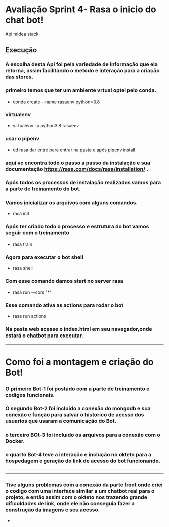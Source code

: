 # Avaliação Sprint 4- Rasa o inicio do chat bot!

Api midea stack

## Execução

### A escolha desta Api foi pela variedade de informação que ela retorna, assim facilitando o metodo e interação para a criação das stores.

### primeiro temos que ter um ambiente vrtual optei pelo conda.

- conda create --name rasaenv python=3.8

### virtualenv

- virtualenv -p python3.8 rasaenv

### usar o pipenv

- cd rasa dar entre para entrar na pasta e após pipenv install

### aqui vc encontra todo o passo a passo da instalação e sua documentação https://rasa.com/docs/rasa/installation/ .

### Após todos os processos de instalação realizados vamos para a parte de treinamento do bot.

### Vamos inicializar os arquivos com alguns comandos.

- rasa init

### Após ter criado todo o processo e estrutura do bot vamos seguir com o treinamento

- rasa train

### Agora para executar o bot shell

- rasa shell

### Com esse comando damos start no server rasa

- rasa run --cors "*"

### Esse comando ativa as actions para rodar o bot

- rasa run actions

### Na pasta web acesse o index.html em seu navegador,onde estará o chatbot para executar.

---
# Como foi a montagem e criação do Bot!


### O primeiro Bot-1 foi postado com a parte de treinamento e codigos funcionais.


### O segundo Bot-2 foi incluido a conexão do mongodb e sua conexão e função para salvar o historico de acesso dos usuarios que usaram a comunicação do Bot.


### o terceiro BOt-3 foi incluido os arquivos para a conexão com o Docker.


### o quarto Bot-4 teve a interação e inclução no okteto para a hospedagem e geração do link de acesso do bot funcionando.





---
---
### Tive alguns problemas com a conexão da parte front onde criei o codigo com uma interface similar a um chatbot real para o projeto, e então assim com o okteto nos trazendo grande dificuldades de link, onde ele não conseguia fazer a construção da imagens e seu acesso.
- 